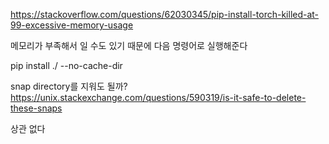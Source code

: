 https://stackoverflow.com/questions/62030345/pip-install-torch-killed-at-99-excessive-memory-usage

메모리가 부족해서 일 수도 있기 때문에 다음 명령어로 실행해준다

pip install ./ --no-cache-dir


snap directory를 지워도 될까?
https://unix.stackexchange.com/questions/590319/is-it-safe-to-delete-these-snaps

상관 없다
